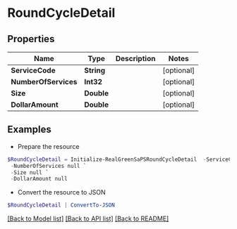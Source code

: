 # RoundCycleDetail
## Properties

Name | Type | Description | Notes
------------ | ------------- | ------------- | -------------
**ServiceCode** | **String** |  | [optional] 
**NumberOfServices** | **Int32** |  | [optional] 
**Size** | **Double** |  | [optional] 
**DollarAmount** | **Double** |  | [optional] 

## Examples

- Prepare the resource
```powershell
$RoundCycleDetail = Initialize-RealGreenSaPSRoundCycleDetail  -ServiceCode null `
 -NumberOfServices null `
 -Size null `
 -DollarAmount null
```

- Convert the resource to JSON
```powershell
$RoundCycleDetail | ConvertTo-JSON
```

[[Back to Model list]](../README.md#documentation-for-models) [[Back to API list]](../README.md#documentation-for-api-endpoints) [[Back to README]](../README.md)

